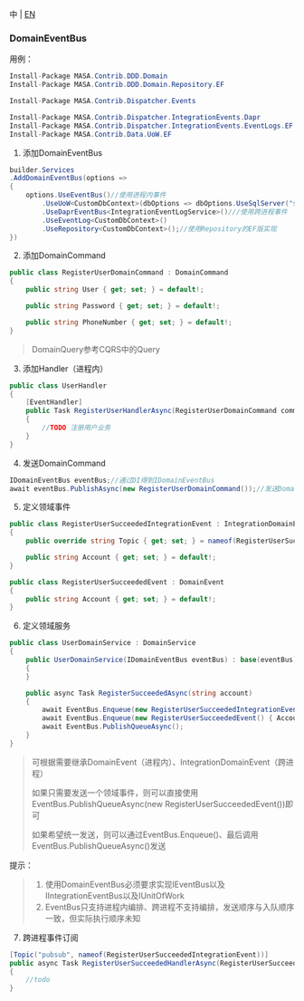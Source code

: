 中 | [EN](README.md)

### DomainEventBus

用例：

```c#
Install-Package MASA.Contrib.DDD.Domain
Install-Package MASA.Contrib.DDD.Domain.Repository.EF

Install-Package MASA.Contrib.Dispatcher.Events

Install-Package MASA.Contrib.Dispatcher.IntegrationEvents.Dapr
Install-Package MASA.Contrib.Dispatcher.IntegrationEvents.EventLogs.EF
Install-Package MASA.Contrib.Data.UoW.EF
```

1. 添加DomainEventBus

```C#
builder.Services
.AddDomainEventBus(options =>
{
    options.UseEventBus()//使用进程内事件
        .UseUoW<CustomDbContext>(dbOptions => dbOptions.UseSqlServer("server=localhost;uid=sa;pwd=P@ssw0rd;database=idientity"))
        .UseDaprEventBus<IntegrationEventLogService>()///使用跨进程事件
        .UseEventLog<CustomDbContext>()
        .UseRepository<CustomDbContext>();//使用Repository的EF版实现
})
```

2. 添加DomainCommand

```C#
public class RegisterUserDomainCommand : DomainCommand
{
    public string User { get; set; } = default!;

    public string Password { get; set; } = default!;

    public string PhoneNumber { get; set; } = default!;
}
```
> DomainQuery参考CQRS中的Query

3. 添加Handler（进程内）

```C#
public class UserHandler
{
    [EventHandler]
    public Task RegisterUserHandlerAsync(RegisterUserDomainCommand command)
    {
        //TODO 注册用户业务
    }
}
```

4. 发送DomainCommand

```C#
IDomainEventBus eventBus;//通过DI得到IDomainEventBus
await eventBus.PublishAsync(new RegisterUserDomainCommand());//发送DomainCommand
```

5. 定义领域事件

```C#
public class RegisterUserSucceededIntegrationEvent : IntegrationDomainEvent
{
    public override string Topic { get; set; } = nameof(RegisterUserSucceededIntegrationEvent);

    public string Account { get; set; } = default!;
}

public class RegisterUserSucceededEvent : DomainEvent
{
    public string Account { get; set; } = default!;
}
```

6. 定义领域服务

```C#
public class UserDomainService : DomainService
{
    public UserDomainService(IDomainEventBus eventBus) : base(eventBus)
    {
    }

    public async Task RegisterSucceededAsync(string account)
    {
        await EventBus.Enqueue(new RegisterUserSucceededIntegrationEvent() { Account = account });
        await EventBus.Enqueue(new RegisterUserSucceededEvent() { Account = account });
        await EventBus.PublishQueueAsync();
    }
}
```

> 可根据需要继承DomainEvent（进程内）、IntegrationDomainEvent（跨进程）
>
> 如果只需要发送一个领域事件，则可以直接使用EventBus.PublishQueueAsync(new RegisterUserSucceededEvent())即可
>
> 如果希望统一发送，则可以通过EventBus.Enqueue()、最后调用EventBus.PublishQueueAsync()发送

提示：

> 1. 使用DomainEventBus必须要求实现IEventBus以及IIntegrationEventBus以及IUnitOfWork
> 2. EventBus只支持进程内编排、跨进程不支持编排，发送顺序与入队顺序一致，但实际执行顺序未知

7. 跨进程事件订阅

```C#
[Topic("pubsub", nameof(RegisterUserSucceededIntegrationEvent))]
public async Task RegisterUserSucceededHandlerAsync(RegisterUserSucceededIntegrationEvent @event)
{
    //todo
}
```
